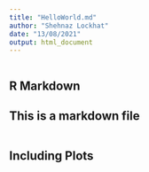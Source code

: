```yaml
---
title: "HelloWorld.md"
author: "Shehnaz Lockhat"
date: "13/08/2021"
output: html_document
---
```


```
```

## R Markdown
## This is a markdown file


```
```

## Including Plots



```
```

